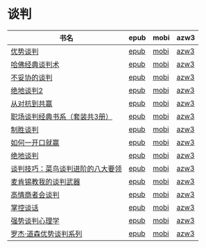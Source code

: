 # 谈判

| 书名 | epub | mobi | azw3 |
| --- | --- | --- | --- |
| [优势谈判](http://ct.dalanmei.com/f/31084289-582388651-76a76b) | [epub](http://ct.dalanmei.com/f/31084289-582388651-76a76b) | [mobi](http://ct.dalanmei.com/f/31084289-582394418-a22ab4) | [azw3](http://ct.dalanmei.com/f/31084289-582391898-e76b3c) |
| [哈佛经典谈判术](http://ct.dalanmei.com/f/31084289-578840354-da5118) | [epub](http://ct.dalanmei.com/f/31084289-578840354-da5118) | [mobi](http://ct.dalanmei.com/f/31084289-578844267-70c4f3) | [azw3](http://ct.dalanmei.com/f/31084289-578842637-0acb63) |
| [不妥协的谈判](http://ct.dalanmei.com/f/31084289-570129121-8bc732) | [epub](http://ct.dalanmei.com/f/31084289-570129121-8bc732) | [mobi](http://ct.dalanmei.com/f/31084289-570271777-9d1d45) | [azw3](http://ct.dalanmei.com/f/31084289-571410450-641b7b) |
| [绝地谈判2](http://ct.dalanmei.com/f/31084289-571727197-ff644c) | [epub](http://ct.dalanmei.com/f/31084289-571727197-ff644c) | [mobi](http://ct.dalanmei.com/f/31084289-572093203-6a5c8a) | [azw3](http://ct.dalanmei.com/f/31084289-572114201-28cc3b) |
| [从对抗到共赢](http://ct.dalanmei.com/f/31084289-571714966-264e89) | [epub](http://ct.dalanmei.com/f/31084289-571714966-264e89) | [mobi](http://ct.dalanmei.com/f/31084289-572113933-21eedd) | [azw3](http://ct.dalanmei.com/f/31084289-572122510-4c050b) |
| [职场谈判经典书系（套装共3册）](http://ct.dalanmei.com/f/31084289-571714656-c842df) | [epub](http://ct.dalanmei.com/f/31084289-571714656-c842df) | [mobi](http://ct.dalanmei.com/f/31084289-572114012-a96dcd) | [azw3](http://ct.dalanmei.com/f/31084289-572123082-d1ba1f) |
| [制胜谈判](http://ct.dalanmei.com/f/31084289-571663174-ee1690) | [epub](http://ct.dalanmei.com/f/31084289-571663174-ee1690) | [mobi](http://ct.dalanmei.com/f/31084289-572116725-ee80c8) | [azw3](http://ct.dalanmei.com/f/31084289-572176830-a314ca) |
| [如何一开口就赢](http://ct.dalanmei.com/f/31084289-571652492-720984) | [epub](http://ct.dalanmei.com/f/31084289-571652492-720984) | [mobi](http://ct.dalanmei.com/f/31084289-572117507-b044ce) | [azw3](http://ct.dalanmei.com/f/31084289-572179959-1c8842) |
| [绝地谈判](http://ct.dalanmei.com/f/31084289-571652050-786a0f) | [epub](http://ct.dalanmei.com/f/31084289-571652050-786a0f) | [mobi](http://ct.dalanmei.com/f/31084289-572117551-cbd98e) | [azw3](http://ct.dalanmei.com/f/31084289-572180019-ca44ff) |
| [谈判技巧：菜鸟谈判进阶的八大要领](http://ct.dalanmei.com/f/31084289-571637989-48b710) | [epub](http://ct.dalanmei.com/f/31084289-571637989-48b710) | [mobi](http://ct.dalanmei.com/f/31084289-572121664-254d01) | [azw3](http://ct.dalanmei.com/f/31084289-572183157-7d4895) |
| [麦肯锡教我的谈判武器](http://ct.dalanmei.com/f/31084289-571548446-8f3ace) | [epub](http://ct.dalanmei.com/f/31084289-571548446-8f3ace) | [mobi](http://ct.dalanmei.com/f/31084289-571819646-db9edb) | [azw3](http://ct.dalanmei.com/f/31084289-572199067-752f4e) |
| [高情商者会谈判](http://ct.dalanmei.com/f/31084289-571548814-61b4e8) | [epub](http://ct.dalanmei.com/f/31084289-571548814-61b4e8) | [mobi](http://ct.dalanmei.com/f/31084289-571820675-b619af) | [azw3](http://ct.dalanmei.com/f/31084289-572199473-59aa38) |
| [掌控谈话](http://ct.dalanmei.com/f/31084289-571559007-614b9c) | [epub](http://ct.dalanmei.com/f/31084289-571559007-614b9c) | [mobi](http://ct.dalanmei.com/f/31084289-571919712-80ffab) | [azw3](http://ct.dalanmei.com/f/31084289-572211412-e54755) |
| [强势谈判心理学](http://ct.dalanmei.com/f/31084289-571511090-8123b5) | [epub](http://ct.dalanmei.com/f/31084289-571511090-8123b5) | [mobi](http://ct.dalanmei.com/f/31084289-571776277-d3db79) | [azw3](http://ct.dalanmei.com/f/31084289-571876105-eabfc2) |
| [罗杰·道森优势谈判系列](http://ct.dalanmei.com/f/31084289-571424199-d54c5c) | [epub](http://ct.dalanmei.com/f/31084289-571424199-d54c5c) | [mobi](http://ct.dalanmei.com/f/31084289-571782721-38125e) | [azw3](http://ct.dalanmei.com/f/31084289-571883823-025694) |
